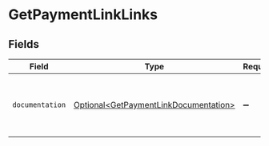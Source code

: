 # GetPaymentLinkLinks


## Fields

| Field                                                                                        | Type                                                                                         | Required                                                                                     | Description                                                                                  |
| -------------------------------------------------------------------------------------------- | -------------------------------------------------------------------------------------------- | -------------------------------------------------------------------------------------------- | -------------------------------------------------------------------------------------------- |
| `documentation`                                                                              | [Optional\<GetPaymentLinkDocumentation>](../../models/errors/GetPaymentLinkDocumentation.md) | :heavy_minus_sign:                                                                           | The URL to the generic Mollie API error handling guide.                                      |